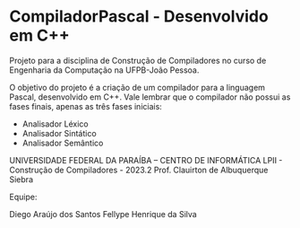 # CompiladorPascal - Desenvolvido em C++
Projeto para a disciplina de Construção de Compiladores no curso de Engenharia da Computação na UFPB-João Pessoa.

O objetivo do projeto é a criação de um compilador para a linguagem Pascal, desenvolvido em C++. Vale lembrar que o compilador não possui as fases finais, apenas as três fases iniciais:

- Analisador Léxico
- Analisador Sintático
- Analisador Semântico

UNIVERSIDADE FEDERAL DA PARAÍBA – CENTRO DE INFORMÁTICA LPII - Construção de Compiladores - 2023.2 Prof. Clauirton de Albuquerque Siebra

Equipe:

Diego Araújo dos Santos
Fellype Henrique da Silva
